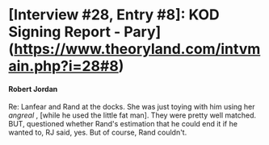 # [Interview #28, Entry #8]: KOD Signing Report - Pary](https://www.theoryland.com/intvmain.php?i=28#8)

#### Robert Jordan

Re: Lanfear and Rand at the docks. She was just toying with him using her
*angreal*
, [while he used the little fat man]. They were pretty well matched. BUT, questioned whether Rand's estimation that he could end it if he wanted to, RJ said, yes. But of course, Rand couldn't.

